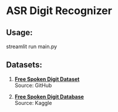 # ASR Digit Recognizer

## Usage:
streamlit run main.py

## Datasets:

1. **[Free Spoken Digit Dataset](https://github.com/Jakobovski/free-spoken-digit-dataset.git)**  
   Source: GitHub

2. **[Free Spoken Digit Database](https://www.kaggle.com/datasets/subhajournal/free-spoken-digit-database)**  
   Source: Kaggle
